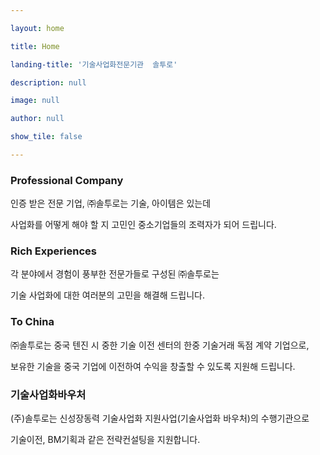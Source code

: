 ```yaml
---

layout: home

title: Home

landing-title: '기술사업화전문기관  솔투로'

description: null

image: null

author: null

show_tile: false

---
```


### Professional Company    

인증 받은 전문 기업, ㈜솔투로는 기술, 아이템은 있는데 

사업화를 어떻게 해야 할 지 고민인 중소기업들의 조력자가 되어 드립니다.



### Rich Experiences  

각 분야에서 경험이 풍부한 전문가들로 구성된 ㈜솔투로는 

기술 사업화에 대한 여러분의 고민을 해결해 드립니다.



### To China  

㈜솔투로는 중국 텐진 시 중한 기술 이전 센터의 한중 기술거래 독점 계약 기업으로, 

보유한 기술을 중국 기업에 이전하여 수익을 창출할 수 있도록 지원해 드립니다.  



### 기술사업화바우처  

(주)솔투로는 신성장동력 기술사업화 지원사업(기술사업화 바우처)의 수행기관으로 

기술이전, BM기획과 같은 전략컨설팅을 지원합니다.